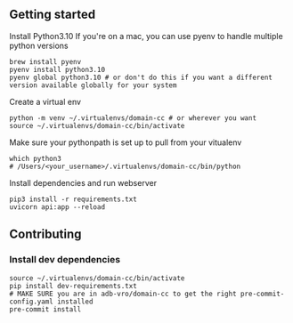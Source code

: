 ## Getting started
Install Python3.10
If you're on a mac, you can use pyenv to handle multiple python versions
```
brew install pyenv
pyenv install python3.10
pyenv global python3.10 # or don't do this if you want a different version available globally for your system
```

Create a virtual env
```
python -m venv ~/.virtualenvs/domain-cc # or wherever you want
source ~/.virtualenvs/domain-cc/bin/activate
```

Make sure your pythonpath is set up to pull from your vitualenv
```
which python3
# /Users/<your_username>/.virtualenvs/domain-cc/bin/python
```

Install dependencies and run webserver
```
pip3 install -r requirements.txt
uvicorn api:app --reload
```

## Contributing
### Install dev dependencies
```
source ~/.virtualenvs/domain-cc/bin/activate
pip install dev-requirements.txt
# MAKE SURE you are in adb-vro/domain-cc to get the right pre-commit-config.yaml installed
pre-commit install
```
